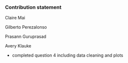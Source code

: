 ### Contribution statement

Claire Mai

Gilberto Perezalonso

Prasann Guruprasad

Avery Klauke
- completed question 4 including data cleaning and plots
